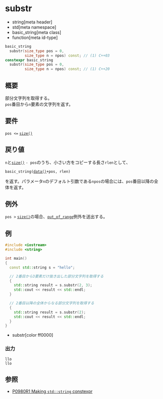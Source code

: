 # substr
* string[meta header]
* std[meta namespace]
* basic_string[meta class]
* function[meta id-type]

```cpp
basic_string
  substr(size_type pos = 0,
         size_type n = npos) const; // (1) C++03
constexpr basic_string
  substr(size_type pos = 0,
         size_type n = npos) const; // (1) C++20
```

## 概要
部分文字列を取得する。  
`pos`番目から`n`要素の文字列を返す。


## 要件
`pos <=` [`size()`](size.md)


## 戻り値
`n`と[`size()`](size.md) `- pos`のうち、小さい方をコピーする長さ`rlen`として、

`basic_string(`[`data()`](data.md)`+pos, rlen)`

を返す。パラメータ`n`のデフォルト引数である`npos`の場合には、`pos`番目以降の全体を返す。


## 例外
`pos >` [`size()`](size.md)の場合、[`out_of_range`](/reference/stdexcept.md)例外を送出する。


## 例
```cpp example
#include <iostream>
#include <string>

int main()
{
  const std::string s = "hello";

  // 2番目から3要素だけ抜き出した部分文字列を取得する
  {
    std::string result = s.substr(2, 3);
    std::cout << result << std::endl;
  }

  // 2番目以降の全体からなる部分文字列を取得する
  {
    std::string result = s.substr(2);
    std::cout << result << std::endl;
  }
}
```
* substr[color ff0000]

### 出力
```
llo
llo
```

## 参照
- [P0980R1 Making `std::string` constexpr](https://www.open-std.org/jtc1/sc22/wg21/docs/papers/2019/p0980r1.pdf)
